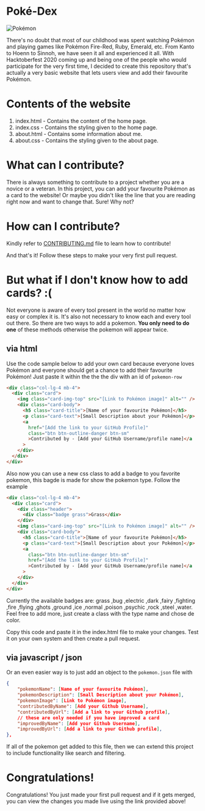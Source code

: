 # Poké-Dex

![Pokémon](https://upload.wikimedia.org/wikipedia/commons/thumb/9/98/International_Pok%C3%A9mon_logo.svg/1200px-International_Pok%C3%A9mon_logo.svg.png)

There's no doubt that most of our childhood was spent watching Pokémon and playing games like Pokémon Fire-Red, Ruby, Emerald, etc. From Kanto to Hoenn to Sinnoh, we have seen it all and experienced it all. With Hacktoberfest 2020 coming up and being one of the people who would participate for the very first time, I decided to create this repository that's actually a very basic website that lets users view and add their favourite Pokémon.

# Contents of the website

1. index.html - Contains the content of the home page.
2. index.css - Contains the styling given to the home page.
3. about.html - Contains some information about me.
4. about.css - Contains the styling given to the about page.

# What can I contribute?

There is always something to contribute to a project whether you are a novice or a veteran. In this project, you can add your favourite Pokémon as a card to the website! Or maybe you didn't like the line that you are reading right now and want to change that. Sure! Why not?

# How can I contribute?

Kindly refer to [CONTRIBUTING.md](https://github.com/AM1CODES/Poke-Dex/blob/master/CONTRIBUTING.md) file to learn how to contribute!

And that's it!
Follow these steps to make your very first pull request.

# But what if I don't know how to add cards? :(

Not everyone is aware of every tool present in the world no matter how easy or complex it is. It's also not necessary to know each and every tool out there. So there are two ways to add a pokemon. **You only need to do one** of these methods otherwise the pokemon will appear twice.

## via html

Use the code sample below to add your own card because everyone loves Pokémon and everyone should get a chance to add their favourite Pokémon! Just paste it within the the the div with an id of `pokemon-row`

```html
<div class="col-lg-4 mb-4">
  <div class="card">
    <img class="card-img-top" src="[Link to Pokémon image]" alt="" />
    <div class="card-body">
      <h5 class="card-title">[Name of your favourite Pokémon]</h5>
      <p class="card-text">[Small Description about your Pokémon]</p>
      <a
        href="[Add the link to your GitHub Profile]"
        class="btn btn-outline-danger btn-sm"
        >Contributed by - [Add your GitHub Username/profile name]</a
      >
    </div>
  </div>
</div>
```

Also now you can use a new css class to add a badge to you favorite pokemon, this bagde is made for show the pokemon type. Follow the example

```html
<div class="col-lg-4 mb-4">
  <div class="card">
    <div class="header">
      <div class="badge grass">Grass</div>
    </div>
    <img class="card-img-top" src="[Link to Pokémon image]" alt="" />
    <div class="card-body">
      <h5 class="card-title">[Name of your favourite Pokémon]</h5>
      <p class="card-text">[Small Description about your Pokémon]</p>
      <a
        class="btn btn-outline-danger btn-sm"
        href="[Add the link to your GitHub Profile]"
        >Contributed by - [Add your GitHub Username/profile name]</a
      >
    </div>
  </div>
</div>
```

Currently the available badges are: grass ,bug ,electric ,dark ,fairy ,fighting ,fire ,flying ,ghots ,ground ,ice ,normal ,poison ,psychic ,rock ,steel ,water.
Feel free to add more, just create a class with the type name and chose de color.

Copy this code and paste it in the index.html file to make your changes. Test it on your own system and then create a pull request.

## via javascript / json

Or an even easier way is to just add an object to the `pokemon.json` file with

```json
{
	"pokemonName": [Name of your favourite Pokémon],
	"pokemonDescription": [Small Description about your Pokémon],
	"pokemonImage": [Link to Pokémon image],
	"contributedByName": [Add your Github Username],
	"contributedByUrl": [Add a link to your Github profile],
	// these are only needed if you have improved a card
	"improvedByName": [Add your Github Username],
	"improvedByUrl": [Add a link to your Github profile],
},
```

If all of the pokemon get added to this file, then we can extend this project to include functionality like search and filtering.

# Congratulations!

Congratulations! You just made your first pull request and if it gets merged, you can view the changes you made live using the link provided above!
